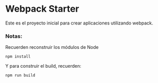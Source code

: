 # Webpack Starter


Este es el proyecto inicial para crear aplicaciones utilizando webpack.

### Notas:
Recuerden reconstruir los módulos de Node
```
npm install
```


Y para construir el build, recuerden:
```
npm run build
```